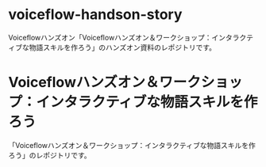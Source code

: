 # voiceflow-handson-story

Voiceflowハンズオン「Voiceflowハンズオン＆ワークショップ：インタラクティブな物語スキルを作ろう」のハンズオン資料のレポジトリです。
# Voiceflowハンズオン＆ワークショップ：インタラクティブな物語スキルを作ろう

「Voiceflowハンズオン＆ワークショップ：インタラクティブな物語スキルを作ろう」のレポジトリです。